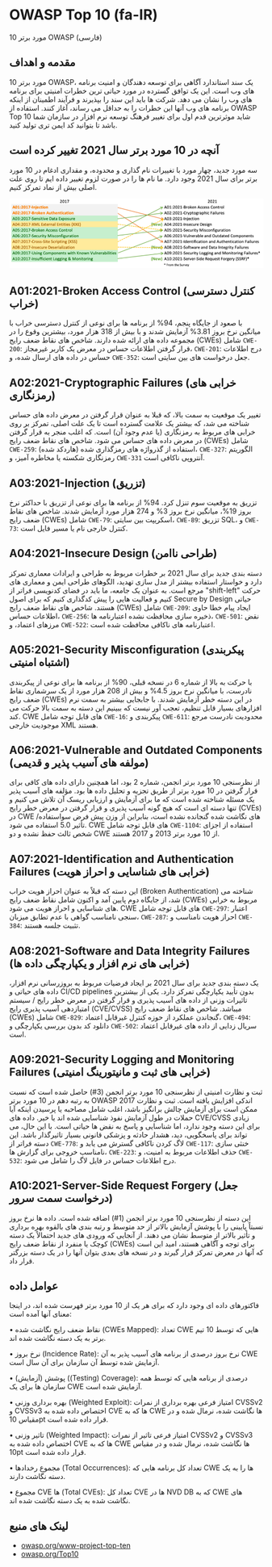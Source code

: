 # OWASP Top 10 (fa-IR)
10 مورد برتر OWASP (فارسی)

## مقدمه و اهداف
10 مورد برتر OWASP، یک سند استاندارد آگاهی برای توسعه دهندگان و امنیت برنامه های وب است. این یک توافق گسترده در مورد حیاتی ترین خطرات امنیتی برای برنامه های وب را نشان می دهد. شرکت ها باید این سند را بپذیرند و فرآیند اطمینان از اینکه برنامه های وب آنها این خطرات را به حداقل می رساند، آغاز کنند. استفاده از OWASP Top 10 شاید موثرترین قدم اول برای تغییر فرهنگ توسعه نرم افزار در سازمان شما باشد تا بتوانید کد ایمن تری تولید کنید.

## آنچه در 10 مورد برتر سال 2021 تغییر کرده است
سه مورد جدید، چهار مورد با تغییرات نام گذاری و محدوده، و مقداری ادغام در 10 مورد برتر برای سال 2021 وجود دارد. ما نام ها را در صورت لزوم تغییر داده ایم تا روی علت اصلی بیش از نماد تمرکز کنیم.

![OWASP Top 10 Mapping](images/mapping.png)

## A01:2021-Broken Access Control (کنترل دسترسی خراب)
با صعود از جایگاه پنجم، 94% از برنامه ها برای نوعی از کنترل دسترسی خراب با میانگین نرخ بروز 3.81% آزمایش شدند و با بیش از 318 هزار مورد، بیشترین وقوع را در مجموعه داده های ارائه شده دارند. شاخص های نقاط ضعف رایج (CWEs) شامل `CWE-200`: قرار گرفتن اطلاعات حساس در معرض یک کاربر غیرمجاز، `CWE-201`: درج اطلاعات حساس در داده های ارسال شده، و `CWE-352`: جعل درخواست های بین سایتی است.

## A02:2021-Cryptographic Failures (خرابی های رمزنگاری)
تغییر یک موقعیت به سمت بالا، که قبلا به عنوان قرار گرفتن در معرض داده های حساس شناخته می شد، که بیشتر یک علامت گسترده است تا یک علت اصلی، تمرکز بر روی خرابی های مربوط به رمزنگاری (یا عدم وجود آن) است. که اغلب منجر به قرار گرفتن در معرض داده های حساس می شود. شاخص های نقاط ضعف رایج (CWEs) شامل `CWE-259`: استفاده از گذرواژه های رمزگذاری شده (هاردکد شده)، `CWE-327`: الگوریتم رمزنگاری شکسته یا مخاطره آمیز، و `CWE-331` آنتروپی ناکافی است.

## A03:2021-Injection (تزریق)
تزریق به موقعیت سوم تنزل کرد. 94% از برنامه ها برای نوعی از تزریق با حداکثر نرخ بروز 19%، میانگین نرخ بروز 3% و 274 هزار مورد آزمایش شدند. شاخص های نقاط ضعف رایج (CWEs) شامل `CWE-79`: اسکریپت بین سایتی، `CWE-89`: تزریق SQL، و `CWE-73`: کنترل خارجی نام یا مسیر فایل است.

## A04:2021-Insecure Design (طراحی ناامن)
دسته بندی جدید برای سال 2021 بر خطرات مربوط به طراحی و ایرادات معماری تمرکز دارد و خواستار استفاده بیشتر از مدل سازی تهدید، الگوهای طراحی ایمن و معماری های مرجع است. به عنوان یک جامعه، ما باید در فضای کدنویسی فراتر از "shift-left" حرکت کنیم و فعالیت هایی را پیش کدگذاری کنیم که برای اصول Secure by Design حیاتی هستند. شاخص های نقاط ضعف رایج (CWEs) شامل `CWE-209`: ایجاد پیام خطا حاوی اطلاعات حساس، `CWE-256`: ذخیره سازی محافظت نشده اعتبارنامه ها، `CWE-501`: نقض مرزهای اعتماد، و `CWE-522`: اعتبارنامه های ناکافی محافظت شده است.

## A05:2021-Security Misconfiguration (پیکربندی اشتباه امنیتی)
با حرکت به بالا از شماره 6 در نسخه قبلی، 90% از برنامه ها برای نوعی از پیکربندی نادرست، با میانگین نرخ بروز 4.5% و بیش از 208 هزار مورد از یک سرشماری نقاط ضعف رایج (CWEs) در این دسته خطر آزمایش شدند. با جابجایی بیشتر به سمت نرم افزارهای بسیار قابل تنظیم، تعجب آور نیست که ببینیم این دسته به سمت بالا حرکت می کند. CWE های قابل توجه شامل `CWE-16`: پیکربندی و `CWE-611`: محدودیت نادرست مرجع موجودیت خارجی XML هستند.

## A06:2021-Vulnerable and Outdated Components (مولفه های آسیب پذیر و قدیمی)
از نظرسنجی 10 مورد برتر انجمن، شماره 2 بود، اما همچنین دارای داده های کافی برای قرار گرفتن در 10 مورد برتر از طریق تجزیه و تحلیل داده ها بود. مؤلفه های آسیب پذیر یک مسئله شناخته شده است که ما برای آزمایش و ارزیابی ریسک آن تلاش می کنیم و تنها دسته ای است که هیچ گونه آسیب پذیری و قرار گرفتن در معرض خطر رایج (CVEs) در CWE های نگاشت شده گنجانده نشده است، بنابراین از وزن پیش فرض سواستفاده/تأثیر 5.0 استفاده می شود. CWE های قابل توجه شامل `CWE-1104`: استفاده از اجزای شخص ثالث حفظ نشده و دو CWE از 10 مورد برتر 2013 و 2017 هستند.

## A07:2021-Identification and Authentication Failures (خرابی های شناسایی و احراز هویت)
این دسته که قبلاً به عنوان احراز هویت خراب (Broken Authentication) شناخته می شد، از جایگاه دوم پایین آمد و اکنون شامل نقاط ضعف رایج (CWEs) مربوط به خرابی های شناسایی و احراز هویت می شود. CWE های قابل توجه شامل `CWE-297`: اعتبار سنجی نامناسب گواهی با عدم تطابق میزبان، `CWE-287`: احراز هویت نامناسب و `CWE-384`: تثبیت جلسه هستند.

## A08:2021-Software and Data Integrity Failures (خرابی های نرم افزار و یکپارچگی داده ها)
یک دسته بندی جدید برای سال 2021 بر ایجاد فرضیات مربوط به بروزرسانی نرم افزار، داده های حیاتی و CI/CD pipelines بدون تأیید یکپارچگی تمرکز دارد. یکی از بیشترین تاثیرات وزنی از داده های آسیب پذیری و قرار گرفتن در معرض خطر رایج / سیستم امتیازدهی آسیب پذیری رایج (CVE/CVSS) میباشد. شاخص های نقاط ضعف رایج (CWEs) شامل `CWE-829`: گنجاندن عملکرد از حوزه کنترل غیرقابل اعتماد، `CWE-494`: دانلود کد بدون بررسی یکپارچگی و `CWE-502`: سریال زدایی از داده های غیرقابل اعتماد است.

## A09:2021-Security Logging and Monitoring Failures (خرابی های ثبت و مانیتورینگ امنیتی)
ثبت و نظارت امنیتی از نظرسنجی 10 مورد برتر انجمن (3#) حاصل شده است که نسبت به رتبه دهم در 10 مورد برتر OWASP 2017 اندکی افزایش یافته است. ثبت و نظارت ممکن است برای آزمایش چالش برانگیز باشد، اغلب شامل مصاحبه یا پرسیدن اینکه آیا حملات در طول آزمایش نفوذ شناسایی شده اند یا خیر. داده های CVE/CVSS زیادی برای این دسته وجود ندارد، اما شناسایی و پاسخ به نقض ها حیاتی است. با این حال، می تواند برای پاسخگویی، دید، هشدار حادثه و پزشکی قانونی بسیار تاثیرگذار باشد. این دسته فراتر از `CWE-778`: لاگ کردن ناکافی گسترش می یابد و `CWE-117`: خنثی سازی نامناسب خروجی برای گزارش ها، `CWE-223`: حذف اطلاعات مربوط به امنیت، و `CWE-532`: درج اطلاعات حساس در فایل لاگ را شامل می شود.

## A10:2021-Server-Side Request Forgery (جعل درخواست سمت سرور)
این دسته از نظرسنجی 10 مورد برتر انجمن (1#) اضافه شده است. داده ها نرخ بروز نسبتاً پایینی را با پوشش آزمایش بالاتر از حد متوسط و رتبه بندی های بالقوه بهره برداری و تأثیر بالاتر از متوسط نشان می دهند. از آنجایی که ورودی های جدید احتمالاً یک دسته کوچک یا منفرد از نقاط ضعف رایج (CWEs) برای توجه و آگاهی هستند، امید این است که آنها در معرض تمرکز قرار گیرند و در نسخه های بعدی بتوان آنها را در یک دسته بزرگتر قرار داد.

## عوامل داده
فاکتورهای داده ای وجود دارد که برای هر یک از 10 مورد برتر فهرست شده اند، در اینجا معنای آنها آمده است:

• نقاط ضعف رایج نگاشت شده (CWEs Mapped): تعداد CWE هایی که توسط 10 تیم برتر به یک دسته نگاشت شده اند.

• نرخ بروز (Incidence Rate): نرخ بروز درصدی از برنامه های آسیب پذیر به آن CWE آزمایش شده توسط آن سازمان برای آن سال است.

• (آزمایش) پوشش ((Testing) Coverage): درصدی از برنامه هایی که توسط همه سازمان ها برای یک CWE آزمایش شده است.

• بهره برداری وزنی (Weighted Exploit): امتیاز فرعی بهره برداری از نمرات CVSSv2 و CVSSv3 اختصاص داده شده به CVE ها که به CWE ها نگاشت شده، نرمال شده و در مقیاس 10pt قرار داده شده است.

• تاثیر وزنی (Weighted Impact): امتیاز فرعی تاثیر از نمرات CVSSv2 و CVSSv3 اختصاص داده شده به CVE ها که به CWE ها نگاشت شده، نرمال شده و در مقیاس 10pt قرار داده شده است.

• مجموع رخدادها (Total Occurrences): تعداد کل برنامه هایی که CWE ها را به یک دسته نگاشت دارند.

• مجموع CVE ها (Total CVEs): تعداد کل CVE ها در NVD DB که به CWE های نگاشت شده به یک دسته نگاشت شده اند.

## لینک های منبع
- [owasp.org/www-project-top-ten](https://owasp.org/www-project-top-ten/)
- [owasp.org/Top10](https://owasp.org/Top10/)
